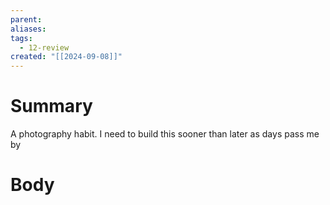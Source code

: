 ```yaml
---
parent: 
aliases: 
tags:
  - 12-review
created: "[[2024-09-08]]"
---
```

# Summary 
A photography habit. I need to build this sooner than later as days pass me by
# Body


